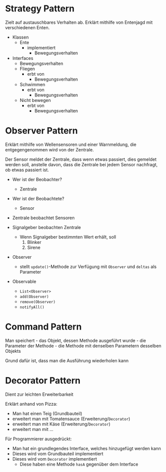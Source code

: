 Strategy Pattern
====

Zielt auf austauschbares Verhalten ab.
Erklärt mithilfe von Entenjagd mit verschiedenen Enten.

- Klassen
    - Ente
        - implementiert
            - Bewegungsverhalten
- Interfaces
    - Bewegungsverhalten
    - Fliegen
        - erbt von
            - Bewegungsverhalten
    - Schwimmen
        - erbt von
            - Bewegungsverhalten
    - Nicht bewegen
        - erbt von
            - Bewegungsverhalten


Observer Pattern
====

Erklärt mithilfe von Wellensensoren und einer Warnmeldung, die entgegengenommen
wird von der Zentrale.

Der Sensor meldet der Zentrale, dass wenn etwas passiert, dies gemeldet werden soll,
anstelle davon, dass die Zentrale bei jedem Sensor nachfragt, ob etwas passiert ist.

- Wer ist der Beobachter?
    - Zentrale
- Wer ist der Beobachtete?
    - Sensor


- Zentrale beobachtet Sensoren
- Signalgeber beobachten Zentrale
    - Wenn Signalgeber bestimmten Wert erhält, soll
        1. Blinker
        2. Sirene


- Observer
    - stellt ``update()``-Methode zur Verfügung mit ``Observer`` und ``deltas`` als Parameter
- Observable
    - ``List<Observer>``
    - ``add(Observer)``
    - ``remove(Observer)``
    - ``notifyAll()``


Command Pattern
====

Man speichert
    - das Objekt, dessen Methode ausgeführt wurde
    - die Parameter der Methode
    - die Methode mit denselben Parametern desselben Objekts

Grund dafür ist, dass man die Ausführung wiederholen kann


Decorator Pattern
====

Dient zur leichten Erweiterbarkeit

Erklärt anhand von Pizza:

- Man hat einen Teig (Grundbauteil)
- erweitert man mit Tomatensauce (Erweiterung/``Decorator``)
- erweitert man mit Käse (Erweiterung/``Decorator``)
- erweitert man mit ...


Für Programmierer ausgedrückt:

- Man hat ein grundlegendes Interface, welches hinzugefügt werden kann
- Dieses wird vom Grundbauteil implementiert
- Dieses wird vom ``Decorator`` implementiert
    - Diese haben eine Methode ``hasA`` gegenüber dem Interface